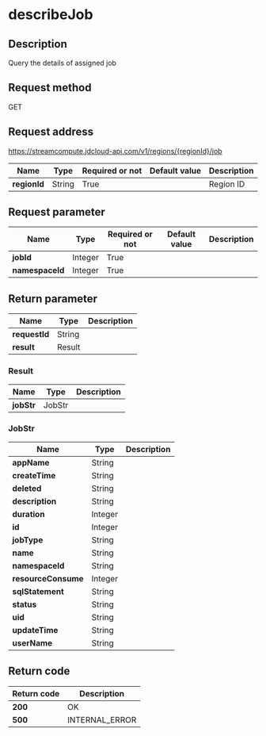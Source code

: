 # describeJob


## Description
Query the details of assigned job

## Request method
GET

## Request address
https://streamcompute.jdcloud-api.com/v1/regions/{regionId}/job

|Name|Type|Required or not|Default value|Description|
|---|---|---|---|---|
|**regionId**|String|True||Region ID|

## Request parameter
|Name|Type|Required or not|Default value|Description|
|---|---|---|---|---|
|**jobId**|Integer|True|||
|**namespaceId**|Integer|True|||


## Return parameter
|Name|Type|Description|
|---|---|---|
|**requestId**|String||
|**result**|Result||


### <a name="Result">Result</a>
|Name|Type|Description|
|---|---|---|
|**jobStr**|JobStr||
### <a name="JobStr">JobStr</a>
|Name|Type|Description|
|---|---|---|
|**appName**|String||
|**createTime**|String||
|**deleted**|String||
|**description**|String||
|**duration**|Integer||
|**id**|Integer||
|**jobType**|String||
|**name**|String||
|**namespaceId**|String||
|**resourceConsume**|Integer||
|**sqlStatement**|String||
|**status**|String||
|**uid**|String||
|**updateTime**|String||
|**userName**|String||

## Return code
|Return code|Description|
|---|---|
|**200**|OK|
|**500**|INTERNAL_ERROR|
